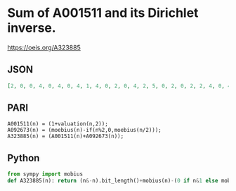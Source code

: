 # Sum of A001511 and its Dirichlet inverse\.
https://oeis.org/A323885
## JSON
```JSON
[2, 0, 0, 4, 0, 4, 0, 4, 1, 4, 0, 2, 0, 4, 2, 5, 0, 2, 0, 2, 2, 4, 0, 4, 1, 4, 1, 2, 0, 0, 0, 6, 2, 4, 2, 3, 0, 4, 2, 4, 0, 0, 0, 2, 1, 4, 0, 5, 1, 2, 2, 2, 0, 2, 2, 4, 2, 4, 0, 4, 0, 4, 1, 7, 2, 0, 0, 2, 2, 0, 0, 4, 0, 4, 1, 2, 2, 0, 0, 5, 1, 4, 0, 4, 2, 4, 2, 4, 0, 2, 2, 2, 2, 4, 2, 6, 0, 2, 1, 3, 0, 0, 0, 4, 0]
```
## PARI
```PARI
A001511(n) = (1+valuation(n,2));
A092673(n) = (moebius(n)-if(n%2,0,moebius(n/2)));
A323885(n) = (A001511(n)+A092673(n));
```
## Python
```Python
from sympy import mobius
def A323885(n): return (n&-n).bit_length()+mobius(n)-(0 if n&1 else mobius(n>>1)) # _Chai Wah Wu_, Jul 13 2022
```
